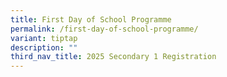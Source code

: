 ```yaml
---
title: First Day of School Programme
permalink: /first-day-of-school-programme/
variant: tiptap
description: ""
third_nav_title: 2025 Secondary 1 Registration
---
```

